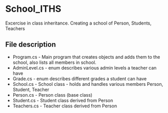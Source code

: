 # School_ITHS

Excercise in class inheritance. Creating a school of Person, Students, Teachers

## File description
* Program.cs - Main program that creates objects and adds them to the school, also lists all members in school.
* AdminLevel.cs - enum describes various admin levels a teacher can have
* Grade.cs - enum describes different grades a student can have
* School.cs - School class - holds and handles various members Person, Student, Teacher
* Person.cs - Person class (base class)
* Student.cs - Student class derived from Person
* Teachers.cs - Teacher class derived from Person
